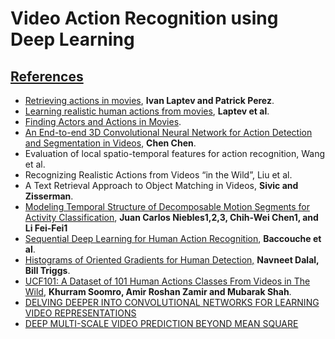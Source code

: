 # Video Action Recognition using Deep Learning



## <u>References</u>

* [Retrieving actions in movies](http://www.irisa.fr/vista/Papers/2007_iccv_laptev.pdf), **Ivan Laptev and Patrick Perez**.
* [Learning realistic human actions from movies](https://www.irisa.fr/vista/Papers/2008_cvpr_laptev.pdf), **Laptev et al**.
* [Finding Actors and Actions in Movies](https://www.di.ens.fr/willow/research/actoraction/).
* [An End-to-end 3D Convolutional Neural Network for Action Detection and Segmentation in Videos](https://www.academia.edu/35318871/An_End-to-end_3D_Convolutional_Neural_Network_for_Action_Detection_and_Segmentation_in_Videos?email_work_card=title), **Chen Chen**.
* Evaluation of local spatio-temporal features for action recognition, Wang et al.         
* Recognizing Realistic Actions from Videos “in the Wild”, Liu et al. 
* A Text Retrieval Approach to Object Matching in Videos, **Sivic and Zisserman**. 
* [Modeling Temporal Structure of Decomposable Motion Segments for Activity Classification](https://www.researchgate.net/profile/Juan_Carlos_Niebles/publication/221304534_Modeling_Temporal_Structure_of_Decomposable_Motion_Segments_for_Activity_Classification/links/00b495304fe61c9551000000.pdf), **Juan Carlos Niebles1,2,3, Chih-Wei Chen1, and Li Fei-Fei1**
* [Sequential Deep Learning for Human Action Recognition](), **Baccouche et al**.
* [Histograms of Oriented Gradients for Human Detection,](https://hal.inria.fr/file/index/docid/548512/filename/hog_cvpr2005.pdf)  **Navneet Dalal, Bill Triggs**.
* [UCF101: A Dataset of 101 Human Actions Classes From Videos in The Wild](https://arxiv.org/pdf/1212.0402.pdf), **Khurram Soomro, Amir Roshan Zamir and Mubarak Shah**.
* [DELVING DEEPER INTO CONVOLUTIONAL NETWORKS FOR LEARNING VIDEO REPRESENTATIONS](https://arxiv.org/pdf/1511.06432v4.pdf)
* [DEEP MULTI-SCALE VIDEO PREDICTION BEYOND MEAN SQUARE ](https://arxiv.org/pdf/1511.05440v6.pdf)

